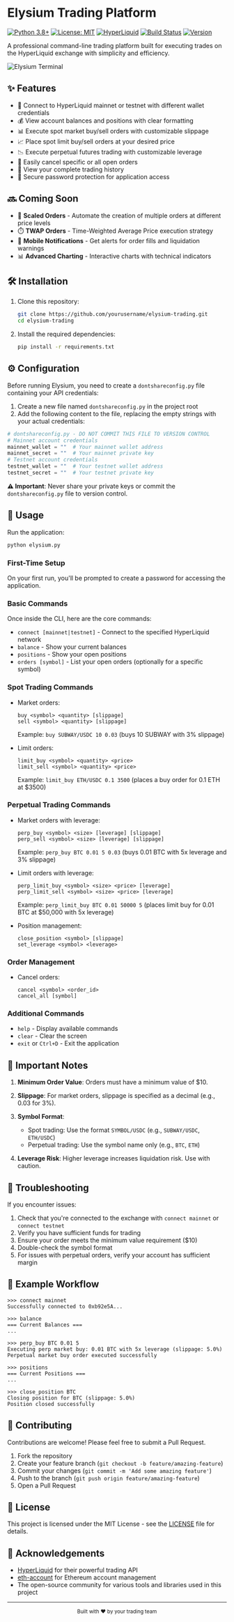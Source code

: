 # Elysium Trading Platform

[![Python 3.8+](https://img.shields.io/badge/Python-3.8+-blue.svg)](https://www.python.org/downloads/)
[![License: MIT](https://img.shields.io/badge/License-MIT-yellow.svg)](https://opensource.org/licenses/MIT)
[![HyperLiquid](https://img.shields.io/badge/HyperLiquid-API-green.svg)](https://hyperliquid.xyz)
[![Build Status](https://img.shields.io/badge/build-passing-brightgreen.svg)]()
[![Version](https://img.shields.io/badge/version-1.0.0-blue.svg)]()

A professional command-line trading platform built for executing trades on the HyperLiquid exchange with simplicity and efficiency.

![Elysium Terminal](elysium/poster.png)

## ✨ Features

- 🔄 Connect to HyperLiquid mainnet or testnet with different wallet credentials
- 💰 View account balances and positions with clear formatting
- 📊 Execute spot market buy/sell orders with customizable slippage
- 📈 Place spot limit buy/sell orders at your desired price
- 📉 Execute perpetual futures trading with customizable leverage
- 🚫 Easily cancel specific or all open orders
- 📜 View your complete trading history
- 🔐 Secure password protection for application access

## 🔜 Coming Soon

- 📐 **Scaled Orders** - Automate the creation of multiple orders at different price levels
- ⏱️ **TWAP Orders** - Time-Weighted Average Price execution strategy
- 📱 **Mobile Notifications** - Get alerts for order fills and liquidation warnings
- 📊 **Advanced Charting** - Interactive charts with technical indicators

## 🛠️ Installation

1. Clone this repository:
   ```bash
   git clone https://github.com/yourusername/elysium-trading.git
   cd elysium-trading
   ```

2. Install the required dependencies:
   ```bash
   pip install -r requirements.txt
   ```

## ⚙️ Configuration

Before running Elysium, you need to create a `dontshareconfig.py` file containing your API credentials:

1. Create a new file named `dontshareconfig.py` in the project root
2. Add the following content to the file, replacing the empty strings with your actual credentials:

```python
# dontshareconfig.py - DO NOT COMMIT THIS FILE TO VERSION CONTROL
# Mainnet account credentials
mainnet_wallet = ""  # Your mainnet wallet address
mainnet_secret = ""  # Your mainnet private key
# Testnet account credentials
testnet_wallet = ""  # Your testnet wallet address
testnet_secret = ""  # Your testnet private key
```

**⚠️ Important**: Never share your private keys or commit the `dontshareconfig.py` file to version control.

## 🚀 Usage

Run the application:

```bash
python elysium.py
```

### First-Time Setup

On your first run, you'll be prompted to create a password for accessing the application.

### Basic Commands

Once inside the CLI, here are the core commands:

- `connect [mainnet|testnet]` - Connect to the specified HyperLiquid network
- `balance` - Show your current balances
- `positions` - Show your open positions
- `orders [symbol]` - List your open orders (optionally for a specific symbol)

### Spot Trading Commands

- Market orders:
  ```
  buy <symbol> <quantity> [slippage]
  sell <symbol> <quantity> [slippage]
  ```
  Example: `buy SUBWAY/USDC 10 0.03` (buys 10 SUBWAY with 3% slippage)

- Limit orders:
  ```
  limit_buy <symbol> <quantity> <price>
  limit_sell <symbol> <quantity> <price>
  ```
  Example: `limit_buy ETH/USDC 0.1 3500` (places a buy order for 0.1 ETH at $3500)

### Perpetual Trading Commands

- Market orders with leverage:
  ```
  perp_buy <symbol> <size> [leverage] [slippage]
  perp_sell <symbol> <size> [leverage] [slippage]
  ```
  Example: `perp_buy BTC 0.01 5 0.03` (buys 0.01 BTC with 5x leverage and 3% slippage)

- Limit orders with leverage:
  ```
  perp_limit_buy <symbol> <size> <price> [leverage]
  perp_limit_sell <symbol> <size> <price> [leverage]
  ```
  Example: `perp_limit_buy BTC 0.01 50000 5` (places limit buy for 0.01 BTC at $50,000 with 5x leverage)

- Position management:
  ```
  close_position <symbol> [slippage]
  set_leverage <symbol> <leverage>
  ```

### Order Management

- Cancel orders:
  ```
  cancel <symbol> <order_id>
  cancel_all [symbol]
  ```

### Additional Commands

- `help` - Display available commands
- `clear` - Clear the screen
- `exit` or `Ctrl+D` - Exit the application

## 📝 Important Notes

1. **Minimum Order Value**: Orders must have a minimum value of $10.

2. **Slippage**: For market orders, slippage is specified as a decimal (e.g., 0.03 for 3%).

3. **Symbol Format**: 
   - Spot trading: Use the format `SYMBOL/USDC` (e.g., `SUBWAY/USDC`, `ETH/USDC`)
   - Perpetual trading: Use the symbol name only (e.g., `BTC`, `ETH`)

4. **Leverage Risk**: Higher leverage increases liquidation risk. Use with caution.

## 🔧 Troubleshooting

If you encounter issues:

1. Check that you're connected to the exchange with `connect mainnet` or `connect testnet`
2. Verify you have sufficient funds for trading
3. Ensure your order meets the minimum value requirement ($10)
4. Double-check the symbol format
5. For issues with perpetual orders, verify your account has sufficient margin

## 📖 Example Workflow

```
>>> connect mainnet
Successfully connected to 0xb92e5A...

>>> balance
=== Current Balances ===
...

>>> perp_buy BTC 0.01 5
Executing perp market buy: 0.01 BTC with 5x leverage (slippage: 5.0%)
Perpetual market buy order executed successfully

>>> positions
=== Current Positions ===
...

>>> close_position BTC
Closing position for BTC (slippage: 5.0%)
Position closed successfully
```

## 🤝 Contributing

Contributions are welcome! Please feel free to submit a Pull Request.

1. Fork the repository
2. Create your feature branch (`git checkout -b feature/amazing-feature`)
3. Commit your changes (`git commit -m 'Add some amazing feature'`)
4. Push to the branch (`git push origin feature/amazing-feature`)
5. Open a Pull Request

## 📄 License

This project is licensed under the MIT License - see the [LICENSE](LICENSE) file for details.

## 🙏 Acknowledgements

- [HyperLiquid](https://hyperliquid.xyz) for their powerful trading API
- [eth-account](https://github.com/ethereum/eth-account) for Ethereum account management
- The open-source community for various tools and libraries used in this project

---

<p align="center">
  <sub>Built with ❤️ by your trading team</sub>
</p>
